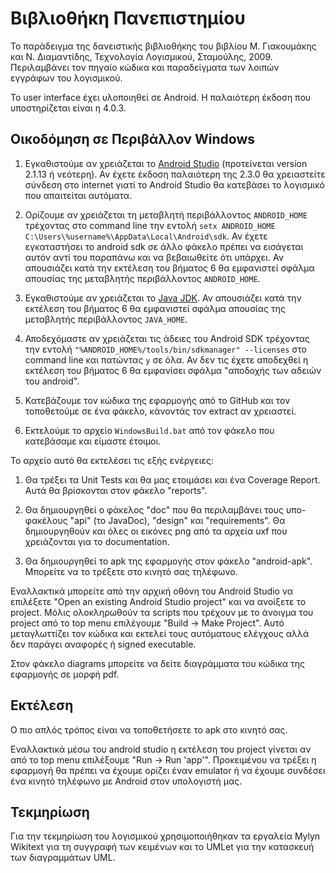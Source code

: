 Βιβλιοθήκη Πανεπιστημίου
========================

Το παράδειγμα της δανειστικής βιβλιοθήκης του βιβλίου Μ. Γιακουμάκης και Ν. Διαμαντίδης, Τεχνολογία Λογισμικού, Σταμούλης, 2009. Περιλαμβάνει τον πηγαίο κώδικα και παραδείγματα των λοιπών εγγράφων του λογισμικού.

Το user interface έχει υλοποιηθεί σε Android. Η παλαιότερη έκδοση που υποστηρίζεται είναι η 4.0.3.

Οικοδόμηση σε Περιβάλλον Windows
----------

1. Εγκαθιστούμε αν χρειάζεται το [Android Studio](https://developer.android.com/studio/index.html) (προτείνεται version 2.1.13 ή νεότερη). Αν έχετε έκδοση παλαιότερη της 2.3.0 θα χρειαστείτε σύνδεση στο internet γιατί το Android Studio θα κατεβάσει το λογισμικό που απαιτείται αυτόματα.

2. Ορίζουμε αν χρειάζεται τη μεταβλητή περιβάλλοντος <code>ANDROID_HOME</code> τρέχοντας στο command line την εντολή <code>setx ANDROID_HOME C:\\Users\\%username%\\AppData\\Local\\Android\\sdk</code>. Αν έχετε εγκαταστήσει το android sdk σε άλλο φάκελο πρέπει να εισάγεται αυτόν αντί του παραπάνω και να βεβαιωθείτε ότι υπάρχει. Αν απουσιάζει κατά την εκτέλεση του βήματος 6 θα εμφανιστεί σφάλμα απουσίας της μεταβλητής περιβάλλοντος <code>ANDROID_HOME</code>.

3. Εγκαθιστούμε αν χρειάζεται το [Java JDK](http://java.sun.com/javase/downloads/index.jsp). Αν απουσιάζει κατά την εκτέλεση του βήματος 6 θα εμφανιστεί σφάλμα απουσίας της μεταβλητής περιβάλλοντος <code>JAVA_HOME</code>.

4. Αποδεχόμαστε αν χρειάζεται τις άδειες του Android SDK τρέχοντας την εντολή <code>"%ANDROID_HOME%/tools/bin/sdkmanager" --licenses</code> στο command line και πατώντας <code>y</code> σε όλα. Αν δεν τις έχετε αποδεχθεί η εκτέλεση του βήματος 6 θα εμφανίσει σφάλμα "αποδοχής των αδειών του android".

5. Κατεβάζουμε τον κώδικα της εφαρμογής από το GitHub και τον τοποθετούμε σε ένα φάκελο, κάνοντάς τον extract αν χρειαστεί.

6. Εκτελούμε το αρχείο <code>WindowsBuild.bat</code> από τον φάκελο που κατεβάσαμε και είμαστε έτοιμοι.


Το αρχείο αυτό θα εκτελέσει τις εξής ενέργειες:

1. Θα τρέξει τα Unit Tests και θα μας ετοιμάσει και ένα Coverage Report. Αυτά θα βρίσκονται στον φάκελο "reports".

2. Θα δημιουργηθεί ο φάκελος "doc" που θα περιλαμβάνει τους υπο-φακέλους "api" (το JavaDoc), "design" και "requirements". Θα δημιουργηθούν και όλες οι εικόνες png από τα αρχεία uxf που χρειάζονται για το documentation.

3. Θα δημιουργηθεί το apk της εφαρμογής στον φάκελο "android-apk". Μπορείτε να το τρέξετε στο κινητό σας τηλέφωνο.


Εναλλακτικά μπορείτε από την αρχική οθόνη του Android Studio να επιλέξετε "Open an existing Android Studio project" και να ανοίξετε το project. Μόλις ολοκληρωθούν τα scripts που τρέχουν με το άνοιγμα του project από το top menu επιλέγουμε "Build -> Make Project". Αυτό μεταγλωττίζει τον κώδικα και εκτελεί τους αυτόματους ελέγχους αλλά δεν παράγει αναφορές ή signed executable.

Στον φάκελο diagrams μπορείτε να δείτε διαγράμματα του κώδικα της εφαρμογής σε μορφή pdf.

Εκτέλεση
-------

Ο πιο απλός τρόπος είναι να τοποθετήσετε το apk στο κινητό σας.

Εναλλακτικά μέσω του android studio η εκτέλεση του project γίνεται αν από το top menu επιλέξουμε "Run -> Run 'app'". Προκειμένου να τρέξει η εφαρμογή θα πρέπει να έχουμε ορίζει έναν emulator ή να έχουμε συνδέσει ένα κινητό τηλέφωνο με Android στον υπολογιστή μας.

Τεκμηρίωση
----------

Για την τεκμηρίωση του λογισμικού χρησιμοποιήθηκαν τα εργαλεία Mylyn Wikitext για τη συγγραφή των κειμένων και το UMLet για την κατασκευή των διαγραμμάτων UML.
